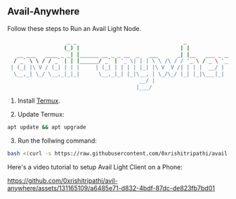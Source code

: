 ## Avail-Anywhere

Follow these steps to Run an Avail Light Node.

```bash
                   _ _                                  _                   
                  (_) |                                | |                  
   __ ___   ____ _ _| |______ __ _ _ __  _   ___      _| |__   ___ _ __ ___ 
  / _` \ \ / / _` | | |______/ _` | '_ \| | | \ \ /\ / / '_ \ / _ \ '__/ _ \
 | (_| |\ V / (_| | | |     | (_| | | | | |_| |\ V  V /| | | |  __/ | |  __/
  \__,_| \_/ \__,_|_|_|      \__,_|_| |_|\__, | \_/\_/ |_| |_|\___|_|  \___|
                                          __/ |                             
                                         |___/  
```
                                         



1. Install [Termux](https://f-droid.org/repo/com.termux_117.apk).


2. Update Termux:
```bash
apt update && apt upgrade
```

3. Run the follwing command:
```bash
bash <(curl -s https://raw.githubusercontent.com/0xrishitripathi/avail-anywhere/main/avail-anywhere.sh)
```

Here's a video tutorial to setup Avail Light Client on a Phone:



https://github.com/0xrishitripathi/avil-anywhere/assets/131165109/a6485e71-d832-4bdf-87dc-de823fb7bd01




